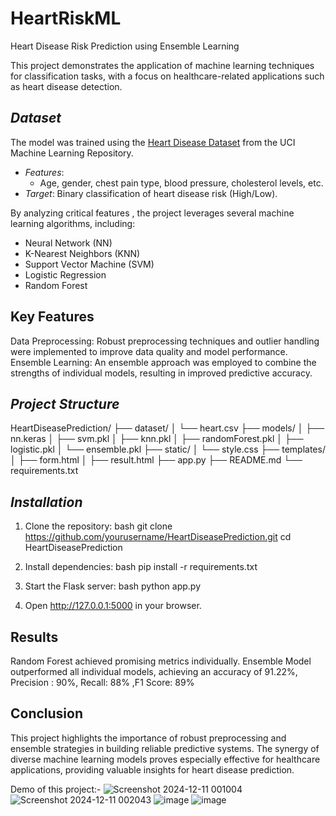 # HeartRiskML
Heart Disease Risk Prediction using Ensemble Learning

This project demonstrates the application of machine learning techniques for classification tasks, with a focus on healthcare-related applications such as heart disease detection.
## *Dataset*
The model was trained using the [Heart Disease Dataset](https://www.kaggle.com/code/kristiannova/heart-disesase-try?select=heart.csv) from the UCI Machine Learning Repository.  
- *Features*:
  - Age, gender, chest pain type, blood pressure, cholesterol levels, etc.
- *Target*: Binary classification of heart disease risk (High/Low).  

By analyzing critical features , the project leverages several machine learning algorithms, including:

- Neural Network (NN)  
- K-Nearest Neighbors (KNN)  
- Support Vector Machine (SVM)  
- Logistic Regression  
- Random Forest  

## Key Features
Data Preprocessing: Robust preprocessing techniques and outlier handling were implemented to improve data quality and model performance.
Ensemble Learning: An ensemble approach was employed to combine the strengths of individual models, resulting in improved predictive accuracy.

## *Project Structure*

HeartDiseasePrediction/
├── dataset/
│   └── heart.csv
├── models/
│   ├── nn.keras
│   ├── svm.pkl
│   ├── knn.pkl
│   ├── randomForest.pkl
│   ├── logistic.pkl
│   └── ensemble.pkl
├── static/
│   └── style.css
├── templates/
│   ├── form.html
│   ├── result.html
├── app.py
├── README.md
└── requirements.txt

## *Installation*
1. Clone the repository:
   bash
   git clone https://github.com/yourusername/HeartDiseasePrediction.git
   cd HeartDiseasePrediction
   
2. Install dependencies:
   bash
   pip install -r requirements.txt
   
3. Start the Flask server:
   bash
   python app.py
   
4. Open http://127.0.0.1:5000 in your browser.


## Results
Random Forest achieved promising metrics individually.
Ensemble Model outperformed all individual models, achieving an accuracy of 91.22%, Precision : 90%, Recall: 88% ,F1 Score: 89%  
## Conclusion
This project highlights the importance of robust preprocessing and ensemble strategies in building reliable predictive systems. The synergy of diverse machine learning models proves especially effective for healthcare applications, providing valuable insights for heart disease prediction.


Demo of this project:-
![Screenshot 2024-12-11 001004](https://github.com/user-attachments/assets/7b35d127-4df7-4ef0-8623-b52722073391)
![Screenshot 2024-12-11 002043](https://github.com/user-attachments/assets/382f950c-ef42-404d-8e6f-7a07d3babcfc)
![image](https://github.com/user-attachments/assets/1f522c36-844f-434d-8c8b-b8c862189cd0)
![image](https://github.com/user-attachments/assets/164d0eb5-2dca-4039-9c18-9e9ab5074141)


